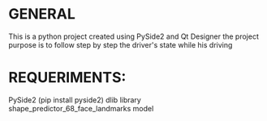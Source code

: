 # GENERAL


This is a python project created using PySide2 and Qt Designer
the project purpose is to follow step by step the driver's  state while his driving

# REQUERIMENTS:
PySide2 (pip install pyside2)
dlib library
shape_predictor_68_face_landmarks model

